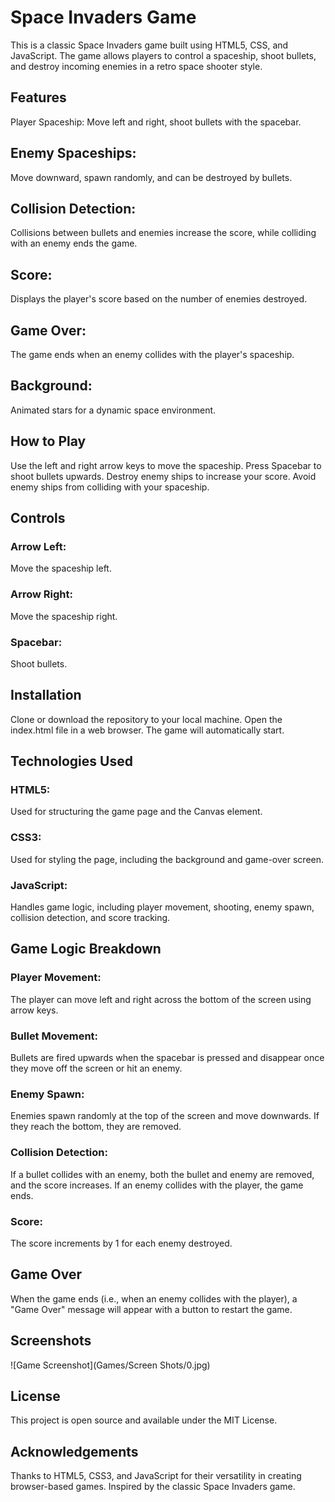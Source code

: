 # Space Invaders Game
This is a classic Space Invaders game built using HTML5, CSS, and JavaScript. The game allows players to control a spaceship, shoot bullets, and destroy incoming enemies in a retro space shooter style.

## Features
Player Spaceship: Move left and right, shoot bullets with the spacebar.

## Enemy Spaceships: 
Move downward, spawn randomly, and can be destroyed by bullets.

## Collision Detection: 
Collisions between bullets and enemies increase the score, while colliding with an enemy ends the game.

## Score: 
Displays the player's score based on the number of enemies destroyed.

## Game Over: 
The game ends when an enemy collides with the player's spaceship.

## Background:
Animated stars for a dynamic space environment.

## How to Play
Use the left and right arrow keys to move the spaceship.
Press Spacebar to shoot bullets upwards.
Destroy enemy ships to increase your score.
Avoid enemy ships from colliding with your spaceship.

## Controls
### Arrow Left: 
Move the spaceship left.
### Arrow Right: 
Move the spaceship right.
### Spacebar: 
Shoot bullets.

## Installation
Clone or download the repository to your local machine.
Open the index.html file in a web browser.
The game will automatically start.

## Technologies Used
### HTML5:
Used for structuring the game page and the Canvas element.

### CSS3: 
Used for styling the page, including the background and game-over screen.

### JavaScript: 
Handles game logic, including player movement, shooting, enemy spawn, collision detection, and score tracking.

## Game Logic Breakdown
### Player Movement: 
The player can move left and right across the bottom of the screen using arrow keys.
### Bullet Movement: 
Bullets are fired upwards when the spacebar is pressed and disappear once they move off the screen or hit an enemy.
### Enemy Spawn: 
Enemies spawn randomly at the top of the screen and move downwards. If they reach the bottom, they are removed.
### Collision Detection: 
If a bullet collides with an enemy, both the bullet and enemy are removed, and the score increases. If an enemy collides with the player, the game ends.
### Score: 
The score increments by 1 for each enemy destroyed.

## Game Over
When the game ends (i.e., when an enemy collides with the player), a "Game Over" message will appear with a button to restart the game.

## Screenshots
![Game Screenshot](Games/Screen Shots/0.jpg)


## License
This project is open source and available under the MIT License.

## Acknowledgements
Thanks to HTML5, CSS3, and JavaScript for their versatility in creating browser-based games.
Inspired by the classic Space Invaders game.
